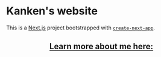 # Kanken's website

This is a [Next.js](https://nextjs.org/) project bootstrapped with [`create-next-app`](https://github.com/vercel/next.js/tree/canary/packages/create-next-app).

<h2 align="center"><a href="https://kennette-basco.vercel.app/" alt="Kennette James Basco - Website">Learn more about me here:</h2>
